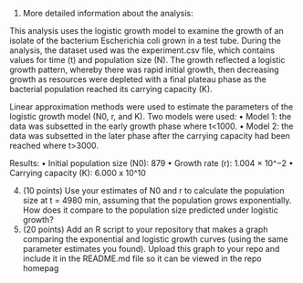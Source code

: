 1. More detailed information about the analysis:

This analysis uses the logistic growth model to examine the growth of an isolate of the bacterium Escherichia coli grown in a test tube. During the analysis, the dataset used was the experiment.csv file, which contains values for time (t) and population size (N). The growth reflected a logistic growth pattern, whereby there was rapid initial growth, then decreasing growth as resources were depleted with a final plateau phase as the bacterial population reached its carrying capacity (K). 

Linear approximation methods were used to estimate the parameters of the logistic growth model (N0, r, and K). 
Two models were used:
•	Model 1: the data was subsetted in the early growth phase where t<1000. 
•	Model 2: the data was subsetted in the later phase after the carrying capacity had been reached where t>3000. 

Results: 
•	Initial population size (N0): 879
•	Growth rate (r): 1.004 × 10^−2
•	Carrying capacity (K): 6.000 x 10^10

4) (10 points) Use your estimates of N0 and r to calculate the population
size at t = 4980 min, assuming that the population grows exponentially. How does it compare to the population size predicted under logistic growth?
5) (20 points) Add an R script to your repository that makes a graph
comparing the exponential and logistic growth curves (using the same parameter estimates you found). Upload this graph to your repo and include it in the README.md file so it can be viewed in the repo homepag
